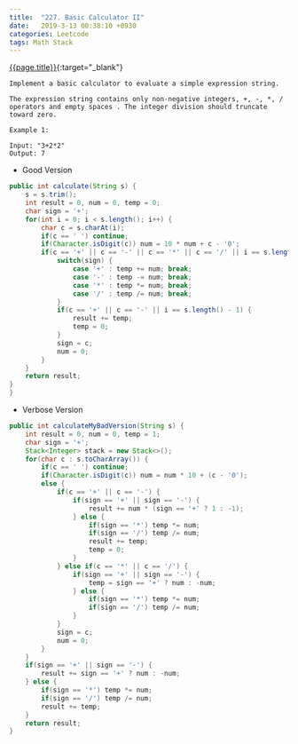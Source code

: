 ```yaml
---
title:  "227. Basic Calculator II"
date:   2019-3-13 00:38:10 +0930
categories: Leetcode
tags: Math Stack
---
```


[{{page.title}}](https://leetcode.com/problems/basic-calculator-ii/){:target="_blank"}

    Implement a basic calculator to evaluate a simple expression string.

    The expression string contains only non-negative integers, +, -, *, / operators and empty spaces . The integer division should truncate toward zero.

    Example 1:

    Input: "3+2*2"
    Output: 7


* Good Version

```java
public int calculate(String s) {
    s = s.trim();
    int result = 0, num = 0, temp = 0;
    char sign = '+';
    for(int i = 0; i < s.length(); i++) {
        char c = s.charAt(i);
        if(c == ' ') continue;
        if(Character.isDigit(c)) num = 10 * num + c - '0';
        if(c == '+' || c == '-' || c == '*' || c == '/' || i == s.length()-1) {
            switch(sign) {
                case '+' : temp += num; break;
                case '-' : temp -= num; break;
                case '*' : temp *= num; break;
                case '/' : temp /= num; break;
            }
            if(c == '+' || c == '-' || i == s.length() - 1) {
                result += temp;
                temp = 0;
            }
            sign = c;
            num = 0;
        }
    }
    return result;
}
}
```

* Verbose Version

```java 
public int calculateMyBadVersion(String s) {
    int result = 0, num = 0, temp = 1;
    char sign = '+';
    Stack<Integer> stack = new Stack<>();
    for(char c : s.toCharArray()) {
        if(c == ' ') continue;
        if(Character.isDigit(c)) num = num * 10 + (c - '0');
        else {
            if(c == '+' || c == '-') {
                if(sign == '+' || sign == '-') {
                    result += num * (sign == '+' ? 1 : -1);
                } else {
                    if(sign == '*') temp *= num;
                    if(sign == '/') temp /= num;
                    result += temp;
                    temp = 0;
                }
            } else if(c == '*' || c == '/') {
                if(sign == '+' || sign == '-') {
                    temp = sign == '+' ? num : -num;
                } else {
                    if(sign == '*') temp *= num;
                    if(sign == '/') temp /= num;
                }
            }
            sign = c;
            num = 0;
        }
    }
    if(sign == '+' || sign == '-') {
        result += sign == '+' ? num : -num;
    } else {
        if(sign == '*') temp *= num;
        if(sign == '/') temp /= num;
        result += temp;
    }
    return result;
}
```
